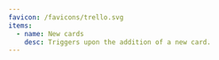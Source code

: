 ```yaml
---
favicon: /favicons/trello.svg
items:
  - name: New cards
    desc: Triggers upon the addition of a new card.
---
```


<script setup>
  import CustomListing from '../../components/CustomListing.vue'
</script>

<CustomListing />
